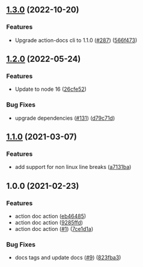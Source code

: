 ## [1.3.0](https://github.com/npalm/action-docs-action/compare/v1.2.0...v1.3.0) (2022-10-20)


### Features

* Upgrade action-docs cli to 1.1.0 ([#287](https://github.com/npalm/action-docs-action/issues/287)) ([566f473](https://github.com/npalm/action-docs-action/commit/566f4737ce4edc09b076a5c41367189678bbc3fc))

## [1.2.0](https://github.com/npalm/action-docs-action/compare/v1.1.0...v1.2.0) (2022-05-24)


### Features

* Update to node 16 ([26cfe52](https://github.com/npalm/action-docs-action/commit/26cfe5225b2d0b846aeaf304f4f7a2c2e5a41b1d))


### Bug Fixes

* upgrade dependencies ([#131](https://github.com/npalm/action-docs-action/issues/131)) ([d79c71d](https://github.com/npalm/action-docs-action/commit/d79c71d4463ac98434e4474f89810496f9b22bda))

## [1.1.0](https://github.com/npalm/action-docs-action/compare/v1.0.0...v1.1.0) (2021-03-07)


### Features

* add support for non linux line breaks ([a7131ba](https://github.com/npalm/action-docs-action/commit/a7131ba6b223f11db300966bef905d4068ef26f1))

## 1.0.0 (2021-02-23)


### Features

* action doc action ([eb46485](https://github.com/npalm/action-docs-action/commit/eb46485bb9195d9f253a1cf2c20d2c2d8deb5f19))
* action doc action ([9285ffd](https://github.com/npalm/action-docs-action/commit/9285ffd0c6e3108b3ae9d436d305577dd05ec041))
* action doc action ([#1](https://github.com/npalm/action-docs-action/issues/1)) ([7ce1d1a](https://github.com/npalm/action-docs-action/commit/7ce1d1a85a98b06c71e8260806e006a446eaef22))


### Bug Fixes

* docs tags and update docs ([#9](https://github.com/npalm/action-docs-action/issues/9)) ([823fba3](https://github.com/npalm/action-docs-action/commit/823fba3f537db57ed6d3e7d0bdaca3020c7f9c20))
